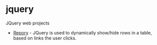 # jquery
JQuery web projects

* [Repory](/report) - JQuery is used to dynamically show/hide rows in a table, based on links the user clicks.
